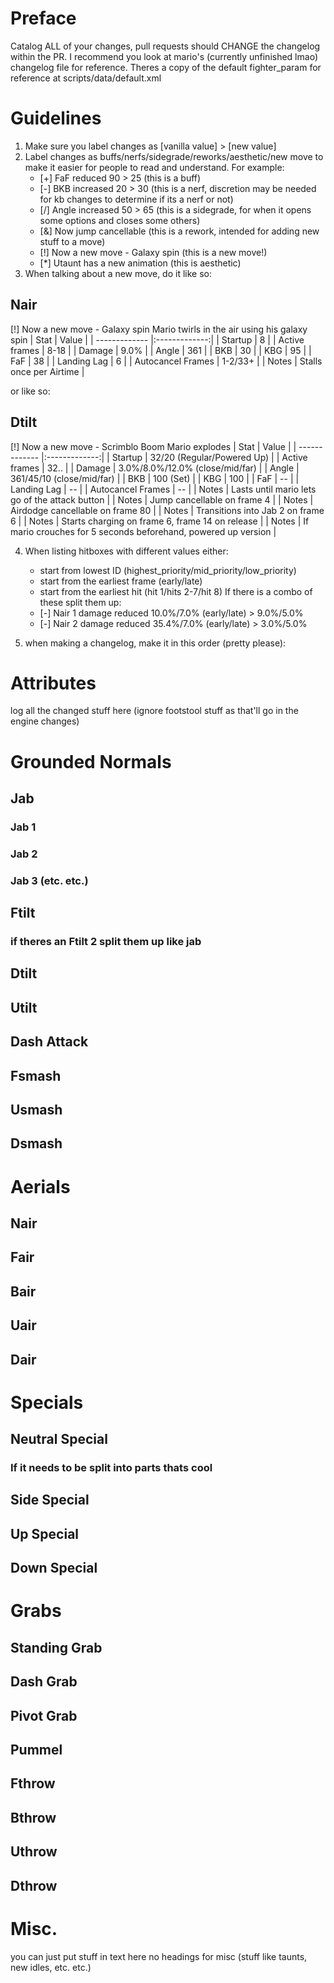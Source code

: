 # Preface
Catalog ALL of your changes, pull requests should CHANGE the changelog within the PR.
I recommend you look at mario's (currently unfinished lmao) changelog file for reference.
Theres a copy of the default fighter_param for reference at scripts/data/default.xml

# Guidelines
1. Make sure you label changes as [vanilla value] > [new value]
2. Label changes as buffs/nerfs/sidegrade/reworks/aesthetic/new move to make it easier for people to read and understand. For example:
    - [+] FaF reduced 90 > 25 (this is a buff)
    - [-] BKB increased 20 > 30 (this is a nerf, discretion may be needed for kb changes to determine if its a nerf or not)
    - [/] Angle increased 50 > 65 (this is a sidegrade, for when it opens some options and closes some others)
    - [&] Now jump cancellable (this is a rework, intended for adding new stuff to a move)
    - [!] Now a new move - Galaxy spin (this is a new move!)
    - [*] Utaunt has a new animation (this is aesthetic)
3. When talking about a new move, do it like so:
## Nair
[!] Now a new move - Galaxy spin
Mario twirls in the air using his galaxy spin
| Stat | Value |
| ------------- |:-------------:|
| Startup  | 8 |
| Active frames  | 8-18 |
| Damage | 9.0% |
| Angle | 361 |
| BKB | 30 |
| KBG | 95 |
| FaF | 38 |
| Landing Lag | 6 |
| Autocancel Frames | 1-2/33+ |
| Notes | Stalls once per Airtime |

or like so:
## Dtilt
[!] Now a new move - Scrimblo Boom
Mario explodes
| Stat | Value |
| ------------- |:-------------:|
| Startup  | 32/20 (Regular/Powered Up) |
| Active frames  | 32.. |
| Damage | 3.0%/8.0%/12.0% (close/mid/far) |
| Angle | 361/45/10 (close/mid/far) |
| BKB | 100 (Set) |
| KBG | 100 |
| FaF | -- |
| Landing Lag | -- |
| Autocancel Frames | -- |
| Notes | Lasts until mario lets go of the attack button |
| Notes | Jump cancellable on frame 4 |
| Notes | Airdodge cancellable on frame 80 |
| Notes | Transitions into Jab 2 on frame 6 |
| Notes | Starts charging on frame 6, frame 14 on release |
| Notes | If mario crouches for 5 seconds beforehand, powered up version  |

4. When listing hitboxes with different values either: 
    - start from lowest ID (highest_priority/mid_priority/low_priority)
    - start from the earliest frame (early/late)
    - start from the earliest hit (hit 1/hits 2-7/hit 8)
If there is a combo of these split them up:
    - [-] Nair 1 damage reduced 10.0%/7.0% (early/late) > 9.0%/5.0%
    - [-] Nair 2 damage reduced 35.4%/7.0% (early/late) > 3.0%/5.0%

5. when making a changelog, make it in this order (pretty please):
# Attributes
log all the changed stuff here (ignore footstool stuff as that'll go in the engine changes)
# Grounded Normals
## Jab
### Jab 1
### Jab 2
### Jab 3 (etc. etc.)
## Ftilt
### if theres an Ftilt 2 split them up like jab
## Dtilt
## Utilt
## Dash Attack
## Fsmash
## Usmash
## Dsmash
# Aerials
## Nair
## Fair
## Bair
## Uair
## Dair
# Specials
## Neutral Special
### If it needs to be split into parts thats cool
## Side Special
## Up Special
## Down Special
# Grabs
## Standing Grab
## Dash Grab
## Pivot Grab
## Pummel
## Fthrow
## Bthrow
## Uthrow
## Dthrow
# Misc.
you can just put stuff in text here no headings for misc (stuff like taunts, new idles, etc. etc.)
